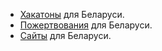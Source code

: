 - [Хакатоны](./hackathons.md) для Беларуси.
- [Пожертвования](./donations.md) для Беларуси.
- [Сайты](./websites) для Беларуси.
